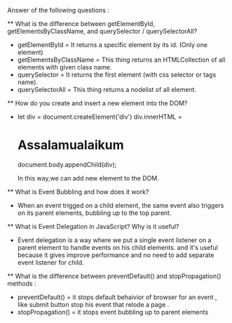  Answer of the following questions :
 
** What is the difference between getElementById, getElementsByClassName, and querySelector / querySelectorAll?

 * getElementById = It returns a specific element by its id. (Only one element)
 * getElementsByClassName = This thing returns an HTMLCollection of all elements with given class name.
 * querySelector = It returns the first element (with css selector or tags name).
 * querySelectorAll = This thing returns a nodelist of all element.

** How do you create and insert a new element into the DOM?
 *  let div = document.createElement('div')
    div.innerHTML = <h1> Assalamualaikum </h1>
    document.body.appendChild(div);

    In this way,we can add new element to the DOM.

**  What is Event Bubbling and how does it work?  
 *  When an event trigged on a child element, the same event also triggers on its parent elements, bubbling up to the top parent.

** What is Event Delegation in JavaScript? Why is it useful?
 * Event delegation is a way where we put a single event listener on a parent element to handle events on his child elements. and it's useful because it gives improve performance and no need
   to add separate event listener for child.

** What is the difference between preventDefault() and stopPropagation() methods :
 * preventDefault() = it stops default behaivior of browser for an event , like submit button stop his event that relode a page .
 * stopPropagation() = it stops event bubbling up to parent elements
